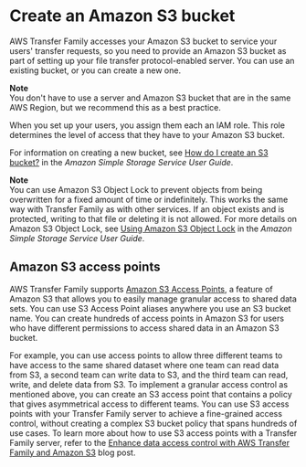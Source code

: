 # Create an Amazon S3 bucket<a name="requirements-S3"></a>

AWS Transfer Family accesses your Amazon S3 bucket to service your users' transfer requests, so you need to provide an Amazon S3 bucket as part of setting up your file transfer protocol\-enabled server\. You can use an existing bucket, or you can create a new one\.

**Note**  
You don't have to use a server and Amazon S3 bucket that are in the same AWS Region, but we recommend this as a best practice\.

When you set up your users, you assign them each an IAM role\. This role determines the level of access that they have to your Amazon S3 bucket\.

For information on creating a new bucket, see [How do I create an S3 bucket?](https://docs.aws.amazon.com/AmazonS3/latest/user-guide/create-bucket.html) in the *Amazon Simple Storage Service User Guide*\.

**Note**  
 You can use Amazon S3 Object Lock to prevent objects from being overwritten for a fixed amount of time or indefinitely\. This works the same way with Transfer Family as with other services\. If an object exists and is protected, writing to that file or deleting it is not allowed\. For more details on Amazon S3 Object Lock, see [Using Amazon S3 Object Lock](https://docs.aws.amazon.com/AmazonS3/latest/user-guide/object-lock.html) in the *Amazon Simple Storage Service User Guide*\. 

## Amazon S3 access points<a name="access-points"></a>

AWS Transfer Family supports [Amazon S3 Access Points](http://aws.amazon.com/s3/features/access-points/), a feature of Amazon S3 that allows you to easily manage granular access to shared data sets\. You can use S3 Access Point aliases anywhere you use an S3 bucket name\. You can create hundreds of access points in Amazon S3 for users who have different permissions to access shared data in an Amazon S3 bucket\.

For example, you can use access points to allow three different teams to have access to the same shared dataset where one team can read data from S3, a second team can write data to S3, and the third team can read, write, and delete data from S3\. To implement a granular access control as mentioned above, you can create an S3 access point that contains a policy that gives asymmetrical access to different teams\. You can use S3 access points with your Transfer Family server to achieve a fine\-grained access control, without creating a complex S3 bucket policy that spans hundreds of use cases\. To learn more about how to use S3 access points with a Transfer Family server, refer to the [ Enhance data access control with AWS Transfer Family and Amazon S3](http://aws.amazon.com/blogs/storage/enhance-data-access-control-with-aws-transfer-family-and-amazon-s3-access-points/) blog post\.